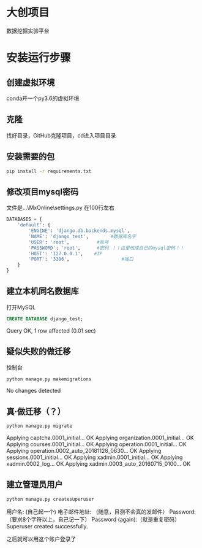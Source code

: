 # 大创项目

数据挖掘实验平台











# 安装运行步骤

## 创建虚拟环境

conda开一个py3.6的虚拟环境

## 克隆

找好目录，GitHub克隆项目，cd进入项目目录

## 安装需要的包

```bash
pip install -r requirements.txt
```

## 修改项目mysql密码

文件是...\MxOnline\settings.py 在100行左右

```py
DATABASES = {
    'default': {
        'ENGINE': 'django.db.backends.mysql',
        'NAME': 'django_test',        #数据库名字
        'USER': 'root',          #账号
        'PASSWORD': 'root',      #密码 ！！这里改成自己的mysql密码！！
        'HOST': '127.0.0.1',    #IP
        'PORT': '3306',                   #端口
    }
}
```

## 建立本机同名数据库

打开MySQL

```sql
CREATE DATABASE django_test;
```

Query OK, 1 row affected (0.01 sec)

## 疑似失败的做迁移

控制台

```bash
python manage.py makemigrations
```

No changes detected

## 真·做迁移（？）

```bash
python manage.py migrate
```

  Applying captcha.0001_initial... OK
  Applying organization.0001_initial... OK
  Applying courses.0001_initial... OK
  Applying operation.0001_initial... OK
  Applying operation.0002_auto_20181128_0630... OK
  Applying sessions.0001_initial... OK
  Applying xadmin.0001_initial... OK
  Applying xadmin.0002_log... OK
  Applying xadmin.0003_auto_20160715_0100... OK

## 建立管理员用户

```bash
python manage.py createsuperuser
```

用户名: (自己起一个)
电子邮件地址: （随意，目测不会真的发邮件）
Password:（要求8个字符以上，自己记一下）
Password (again):（就是重复密码）
Superuser created successfully.

之后就可以用这个账户登录了